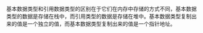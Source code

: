 基本数据类型和引用数据类型的区别在于它们在内存中存储的方式不同，基本数据类型的数据是存储在栈中，而引用类型的数据是存储在堆中。基本数据类型复制出来的值是一个独立的值，而基本数据类型复制出来的值是一个指针地址。
